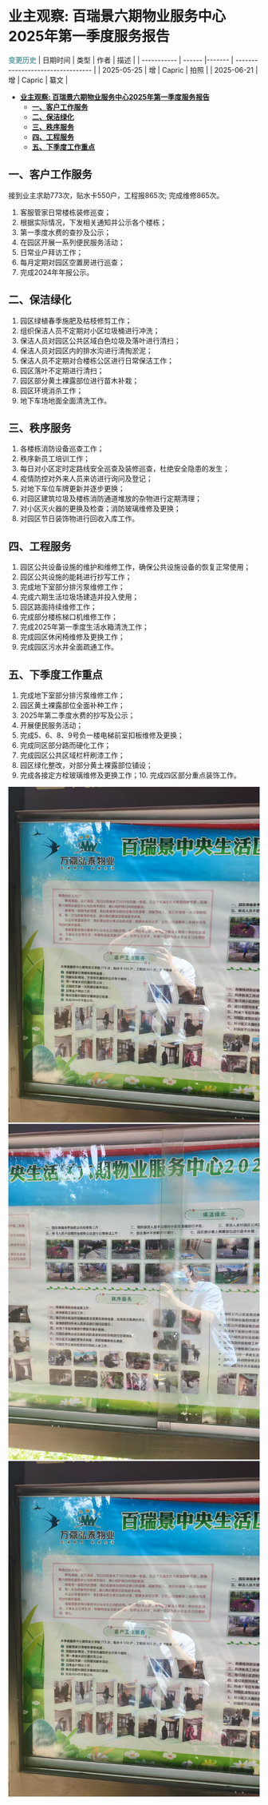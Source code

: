 # **业主观察: 百瑞景六期物业服务中心2025年第一季度服务报告**

**<font color="CadetBlue">变更历史</font>**
| 日期时间     | 类型   | 作者   | 描述                                |
| ----------- | ------ |------- | --------------------------------- |
| 2025-05-25  | 增     | Capric | 拍照                               |
| 2025-06-21  | 增     | Capric | 纂文                               |

- [**业主观察: 百瑞景六期物业服务中心2025年第一季度服务报告**](#业主观察-百瑞景六期物业服务中心2025年第一季度服务报告)
  - [**一、客户工作服务**](#一客户工作服务)
  - [**二、保洁绿化**](#二保洁绿化)
  - [**三、秩序服务**](#三秩序服务)
  - [**四、工程服务**](#四工程服务)
  - [**五、下季度工作重点**](#五下季度工作重点)


## **一、客户工作服务**

接到业主求助773次，贴水卡550户，工程报865次; 完成维修865次。

1. 客服管家日常楼栋装修巡查；
2. 根据实际情况，下发相关通知并公示各个楼栋；
3. 第一季度水费的查抄及公示；          
4. 在园区开展一系列便民服务活动；       
5. 日常业户拜访工作；
6. 每月定期对园区空置房进行巡查；
7. 完成2024年年报公示。

## **二、保洁绿化**
1.  园区绿植春季施肥及枯枝修剪工作； 
2. 组织保洁人员不定期对小区垃圾桶进行冲洗；    
3. 保洁人员对园区公共区域白色垃圾及落叶进行清扫；
4. 保洁人员对园区内的排水沟进行清掏淤泥；
5. 保洁人员不定期对合楼栋公区进行日常保洁工作； 
6. 园区落叶不定期进行清扫；     
7. 园区部分黄土裸露部位进行苗木补栽；         
8. 园区环境消杀工作；
9. 地下车场地面全面清洗工作。

## **三、秩序服务**
1. 各楼栋消防设备巡查工作；
2. 秩序新员工培训工作；
3. 每日对小区定时定路线安全巡查及装修巡查，杜绝安全隐患的发生；
4. 疫情防控对外来人员来访进行询问及登记；
5. 对地下车位车牌更新并逐步更换；
6. 对园区建筑垃圾及楼栋消防通道堆放的杂物进行定期清理；
7. 对小区灭火器的更换及检查；消防玻璃维修及更换；
8. 对园区节日装饰物进行回收入库工作。

## **四、工程服务**
1. 园区公共设备设施的维护和维修工作，确保公共设施设备的恢复正常使用；
2. 园区公共设施的能耗进行抄写工作；
3. 完成地下室部分排污泵维修工作；
4. 完成六期生活垃圾场建造并投入使用；
5. 园区路面持续维修工作；
6. 完成部分楼栋梯口机维修工作；
7. 完成2025年第一季度生活水箱清洗工作；       
8. 完成园区休闲椅维修及更换工作；         
9. 完成园区污水井全面疏通工作。

## **五、下季度工作重点**    
 1. 完成地下室部分排污泵维修工作；            
 2. 园区黄土裸露部位全面补种工作；      
 3. 2025年第二季度水费的抄写及公示； 
 4. 开展便民服务活动；
 5. 完成5、6、8、9号负一楼电梯前室扣板维修及更换；
 6. 完成同区部分路而硬化工作；
 7. 完成园区公共区域栏杆刷漆工作；
 8. 园区绿化整改，对部分黄土裸露部位铺设；
 9. 完成各接定方栓玻璃维修及更换工作；10. 完成四区部分重点装饰工作。

![](image/1.jpg)
![](image/2.jpg)
![](image/1.jpg)
